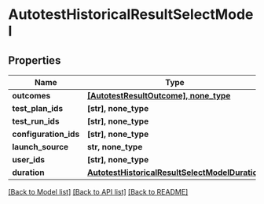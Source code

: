 # AutotestHistoricalResultSelectModel


## Properties
Name | Type | Description | Notes
------------ | ------------- | ------------- | -------------
**outcomes** | [**[AutotestResultOutcome], none_type**](AutotestResultOutcome.md) |  | [optional] 
**test_plan_ids** | **[str], none_type** |  | [optional] 
**test_run_ids** | **[str], none_type** |  | [optional] 
**configuration_ids** | **[str], none_type** |  | [optional] 
**launch_source** | **str, none_type** |  | [optional] 
**user_ids** | **[str], none_type** |  | [optional] 
**duration** | [**AutotestHistoricalResultSelectModelDuration**](AutotestHistoricalResultSelectModelDuration.md) |  | [optional] 

[[Back to Model list]](../README.md#documentation-for-models) [[Back to API list]](../README.md#documentation-for-api-endpoints) [[Back to README]](../README.md)


